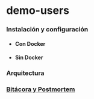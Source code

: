 # demo-users

### Instalación y configuración

- #### Con Docker

- #### Sin Docker

### Arquitectura

### [Bitácora y Postmortem](https://edjeordjian.github.io/bitacora/)
